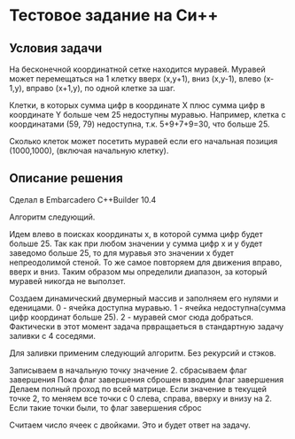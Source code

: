 # Тестовое задание на Си++ 

## Условия задачи
На бесконечной координатной сетке находится муравей. Муравей может
перемещаться на 1 клетку вверх (x,y+1), вниз (x,y-1), влево (x-1,y),
вправо (x+1,y), по одной клетке за шаг.

Клетки, в которых сумма цифр в координате X плюс сумма цифр в
координате Y больше чем 25 недоступны
муравью. Например, клетка с координатами (59, 79) недоступна, т.к.
5+9+7+9=30, что больше 25.

Сколько клеток может посетить муравей если его начальная позиция
(1000,1000), (включая начальную клетку).

## Описание решения
Сделал в Embarcadero C++Builder 10.4

Алгоритм следующий. 

Идем влево в поисках координаты x, в которой сумма цифр будет больше 25. Так как при любом значении y сумма цифр x и y будет заведомо больше 25, то для муравья это значении x будет непреодолимой стеной.
То же самое повторяем для движения вправо, вверх и вниз. Таким образом мы определили диапазон, за который муравей никогда не выползет. 

Создаем динамический двумерный массив и заполняем его нулями и еденицами. 0 - ячейка доступна муравью. 1 - ячейка недоступна(сумма цифр координат больше 25). 2 - муравей смог сюда добраться.
Фактически в этот момент задача првращаеться в стандартную задачу заливки с 4 соседями. 

Для заливки применим следующий алгоритм. Без рекурсий и стэков. 

Записываем в начальную точку значение 2.
сбрасываем флаг завершения
Пока флаг завершения сброшен
	взводим флаг завершения
	Делаем полный проход по всей матрице. Если значение в текущей точке 2, то меняем все точки с 0 слева, справа, вверху и внизу на 2. Если такие точки были, то флаг завершения сброс

Считаем число ячеек с двойками. Это и будет ответ на задачу.
